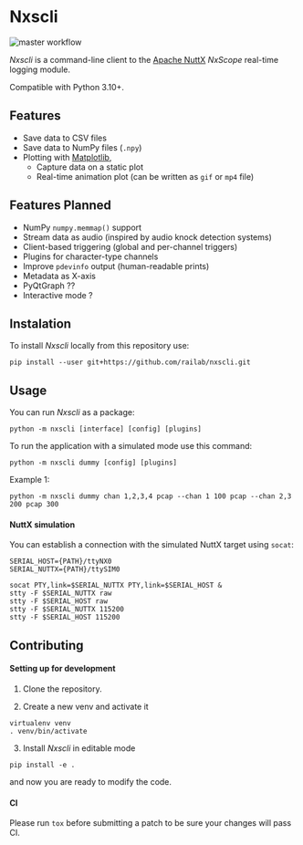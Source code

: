 # Nxscli
![master workflow](https://github.com/railab/nxscli/actions/workflows/master.yml/badge.svg)

_Nxscli_ is a command-line client to the [Apache NuttX](https://nuttx.apache.org/)
_NxScope_ real-time logging module.

Compatible with Python 3.10+.

## Features

* Save data to CSV files
* Save data to NumPy files (`.npy`)
* Plotting with [Matplotlib](https://github.com/matplotlib/matplotlib),
  * Capture data on a static plot
  * Real-time animation plot (can be written as `gif` or `mp4` file)

## Features Planned

* NumPy `numpy.memmap()` support
* Stream data as audio (inspired by audio knock detection systems)
* Client-based triggering (global and per-channel triggers)
* Plugins for character-type channels
* Improve `pdevinfo` output (human-readable prints)
* Metadata as X-axis
* PyQtGraph ??
* Interactive mode ?

## Instalation

To install _Nxscli_ locally from this repository use:

`pip install --user git+https://github.com/railab/nxscli.git`

## Usage

You can run _Nxscli_ as a package: 

`python -m nxscli [interface] [config] [plugins]`

To run the application with a simulated mode use this command:

`python -m nxscli dummy [config] [plugins]`

Example 1: 

`python -m nxscli dummy chan 1,2,3,4 pcap --chan 1 100 pcap --chan 2,3 200 pcap 300`

#### NuttX simulation

You can establish a connection with the simulated NuttX target using `socat`:

```
SERIAL_HOST={PATH}/ttyNX0
SERIAL_NUTTX={PATH}/ttySIM0

socat PTY,link=$SERIAL_NUTTX PTY,link=$SERIAL_HOST &
stty -F $SERIAL_NUTTX raw
stty -F $SERIAL_HOST raw
stty -F $SERIAL_NUTTX 115200
stty -F $SERIAL_HOST 115200
```

## Contributing

#### Setting up for development

1. Clone the repository.

2. Create a new venv and activate it

```
virtualenv venv
. venv/bin/activate
```

3. Install _Nxscli_ in editable mode

`pip install -e .`

and now you are ready to modify the code.

#### CI

Please run `tox` before submitting a patch to be sure your changes will pass CI.
